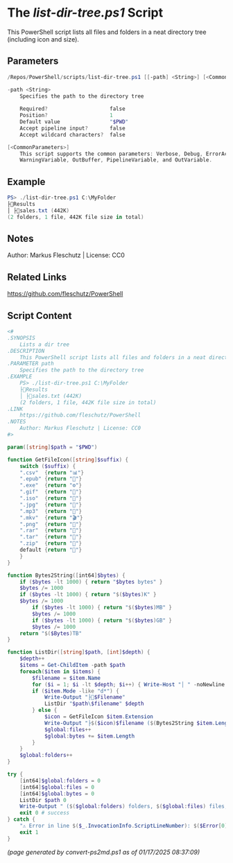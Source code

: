 The *list-dir-tree.ps1* Script
===========================

This PowerShell script lists all files and folders in a neat directory tree (including icon and size).

Parameters
----------
```powershell
/Repos/PowerShell/scripts/list-dir-tree.ps1 [[-path] <String>] [<CommonParameters>]

-path <String>
    Specifies the path to the directory tree
    
    Required?                    false
    Position?                    1
    Default value                "$PWD"
    Accept pipeline input?       false
    Accept wildcard characters?  false

[<CommonParameters>]
    This script supports the common parameters: Verbose, Debug, ErrorAction, ErrorVariable, WarningAction, 
    WarningVariable, OutBuffer, PipelineVariable, and OutVariable.
```

Example
-------
```powershell
PS> ./list-dir-tree.ps1 C:\MyFolder
├📂Results
│ ├📄sales.txt (442K)
(2 folders, 1 file, 442K file size in total)

```

Notes
-----
Author: Markus Fleschutz | License: CC0

Related Links
-------------
https://github.com/fleschutz/PowerShell

Script Content
--------------
```powershell
<#
.SYNOPSIS
	Lists a dir tree
.DESCRIPTION
	This PowerShell script lists all files and folders in a neat directory tree (including icon and size).
.PARAMETER path
	Specifies the path to the directory tree
.EXAMPLE
	PS> ./list-dir-tree.ps1 C:\MyFolder
	├📂Results
	│ ├📄sales.txt (442K)
	(2 folders, 1 file, 442K file size in total)
.LINK
	https://github.com/fleschutz/PowerShell
.NOTES
	Author: Markus Fleschutz | License: CC0
#>

param([string]$path = "$PWD")

function GetFileIcon([string]$suffix) {
	switch ($suffix) {
	".csv"	{return "📊"}
	".epub"	{return "📓"}
	".exe"  {return "⚙️"}
	".gif"	{return "📸"}
	".iso"	{return "📀"}
	".jpg"	{return "📸"}
	".mp3"	{return "🎵"}
	".mkv"	{return "🎬"}
	".png"	{return "📸"}
	".rar"  {return "🎁"}
	".tar"  {return "🎁"}
	".zip"  {return "🎁"}
	default {return "📄"}
	}
}

function Bytes2String([int64]$bytes) {
	if ($bytes -lt 1000) { return "$bytes bytes" }
	$bytes /= 1000
	if ($bytes -lt 1000) { return "$($bytes)K" }
	$bytes /= 1000
        if ($bytes -lt 1000) { return "$($bytes)MB" }
        $bytes /= 1000
        if ($bytes -lt 1000) { return "$($bytes)GB" }
        $bytes /= 1000
	return "$($Bytes)TB"
}

function ListDir([string]$path, [int]$depth) {
	$depth++
	$items = Get-ChildItem -path $path
	foreach($item in $items) {
		$filename = $item.Name
		for ($i = 1; $i -lt $depth; $i++) { Write-Host "│ " -noNewline }
		if ($item.Mode -like "d*") {
			Write-Output "├📂$Filename"
			ListDir "$path\$filename" $depth
		} else {
			$icon = GetFileIcon $item.Extension
			Write-Output "├$($icon)$filename ($(Bytes2String $item.Length))"
			$global:files++
			$global:bytes += $item.Length
		}
	}
	$global:folders++
}

try {
	[int64]$global:folders = 0
	[int64]$global:files = 0
	[int64]$global:bytes = 0
	ListDir $path 0
	Write-Output " ($($global:folders) folders, $($global:files) files, $(Bytes2String $global:bytes) total)"
	exit 0 # success
} catch {
	"⚠️ Error in line $($_.InvocationInfo.ScriptLineNumber): $($Error[0])"
	exit 1
}
```

*(page generated by convert-ps2md.ps1 as of 01/17/2025 08:37:09)*
